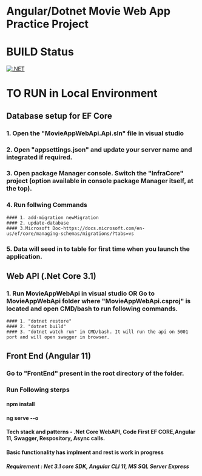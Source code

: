 # Angular/Dotnet Movie Web App Practice Project 
# BUILD Status 
[![.NET](https://github.com/dubeyyogesh10/angularMovieWebApp/actions/workflows/dotnet.yml/badge.svg)](https://github.com/dubeyyogesh10/angularMovieWebApp/actions/workflows/dotnet.yml)

# TO RUN in Local Environment
## Database setup for EF Core
### 1. Open the "MovieAppWebApi.Api.sln" file in visual studio
### 2. Open "appsettings.json" and update your server name and integrated if required.
### 3. Open package Manager console. Switch the "InfraCore" project (option available in console package Manager itself, at the top).
### 4. Run follwing Commands
    #### 1. add-migration newMigration
    #### 2. update-database
    #### 3.Microsoft Doc-https://docs.microsoft.com/en-us/ef/core/managing-schemas/migrations/?tabs=vs
    
### 5. Data will seed in to table for first time when you launch the application.

## Web API (.Net Core 3.1)
### 1. Run MovieAppWebApi in visual studio OR Go to MovieAppWebApi folder where "MovieAppWebApi.csproj" is located and open CMD/bash to run following commands.
    #### 1. "dotnet restore"
    #### 2. "dotnet build"
    #### 3. "dotnet watch run" in CMD/bash. It will run the api on 5001 port and will open swagger in browser.

## Front End (Angular 11)
### Go to "FrontEnd" present in the root directory of the folder.
### Run Following sterps
   #### npm install
   #### ng serve --o

#### Tech stack and patterns - .Net Core WebAPI, Code First EF CORE,Angular 11, Swagger, Respository, Async calls.
####  Basic functionality has implment and rest is work in progress
  
##### Requirement : Net 3.1 core SDK, Angular CLI 11, MS SQL Server Express


